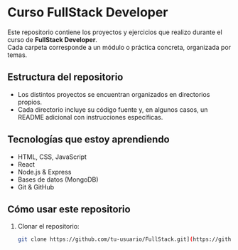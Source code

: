 # Curso FullStack Developer

Este repositorio contiene los proyectos y ejercicios que realizo durante el curso de **FullStack Developer**.  
Cada carpeta corresponde a un módulo o práctica concreta, organizada por temas.

## Estructura del repositorio

- Los distintos proyectos se encuentran organizados en directorios propios.
- Cada directorio incluye su código fuente y, en algunos casos, un README adicional con instrucciones específicas.

## Tecnologías que estoy aprendiendo

- HTML, CSS, JavaScript
- React
- Node.js & Express
- Bases de datos (MongoDB)
- Git & GitHub

## Cómo usar este repositorio

1. Clonar el repositorio:
   ```bash
   git clone https://github.com/tu-usuario/FullStack.git](https://github.com/aSaucoIglesias/HTML---Pinterest/tree/master)
